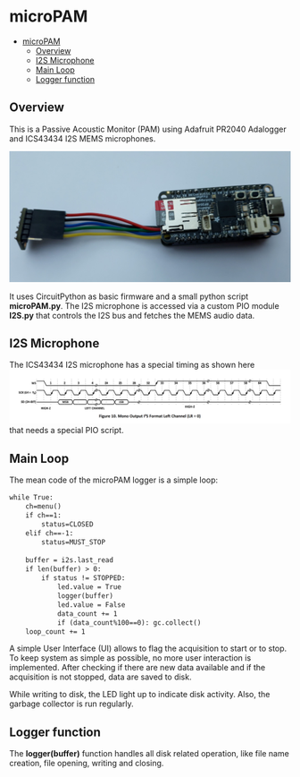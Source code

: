 # microPAM
<!-- TOC -->
* [microPAM](#micropam)
  * [Overview](#overview)
  * [I2S Microphone](#i2s-microphone)
  * [Main Loop](#main-loop)
  * [Logger function](#logger-function)
<!-- TOC -->
## Overview
This is a Passive Acoustic Monitor (PAM) using Adafruit PR2040 Adalogger and ICS43434 I2S MEMS microphones.

![](./microPAM.jpg)

It uses CircuitPython as basic firmware and a small python script **microPAM.py**. 
The I2S microphone is accessed via a custom PIO module **I2S.py** that controls the I2S bus 
and fetches the MEMS audio data.

## I2S Microphone
The ICS43434 I2S microphone has a special timing as shown here
![](./image.png)
that needs a special PIO script.

## Main Loop
The mean code of the microPAM logger is a simple loop:

    while True:
        ch=menu()
        if ch==1:
            status=CLOSED
        elif ch==-1:
            status=MUST_STOP
    
        buffer = i2s.last_read
        if len(buffer) > 0:
            if status != STOPPED:
                led.value = True
                logger(buffer)
                led.value = False
                data_count += 1
                if (data_count%100==0): gc.collect()
        loop_count += 1

A simple User Interface (UI) allows to flag the acquisition to start or  to stop. 
To keep system as simple as possible, no more user interaction is implemented.
After checking if there are new data available and if the acquisition is not stopped, data are saved to disk.

While writing to disk, the LED light up to indicate disk activity. Also, the garbage collector is run regularly.

## Logger function
The **logger(buffer)** function handles  all disk related operation, like file name creation, file opening, writing 
and closing.

